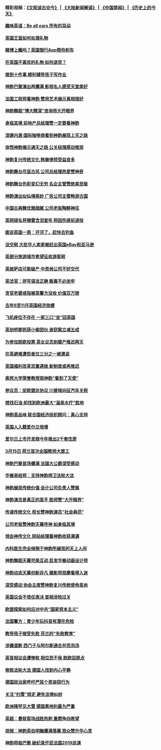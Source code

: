 #### 精彩视频：[《文昭谈古论今》](https://github.com/gfw-breaker/wenzhao/blob/master/README.md?t=01182130) | [《大陆新闻解读》](https://github.com/gfw-breaker/ntdtv-comedy/blob/master/README.md?t=01182130) | [《中国禁闻》](https://github.com/gfw-breaker/ntdtv-news/blob/master/README.md?t=01182130) | [《历史上的今天》](https://github.com/gfw-breaker/today-in-history/blob/master/README.md?t=01182130) 

#### [趣味英语：Be all ears 所有的耳朵](../pages/nsc974/n10985161.md?t=01182130) 

#### [英国王室如何处理礼物](../pages/nsc974/n10985131.md?t=01182130) 

#### [赌博上瘾吗？英国银行App帮你刹车](../pages/nsc974/n10985121.md?t=01182130) 

#### [在英国不喜欢的礼物 如何退货？](../pages/nsc974/n10985110.md?t=01182130) 

#### [做到十件事 顺利辅导孩子写作业](../pages/nsc974/n10985075.md?t=01182130) 

#### [神韵巴黎演出再爆满 影视名人感受天堂美好](../pages/nsc974/n10984954.md?t=01182130) 

#### [法国工程师看神韵 赞用艺术展示真相很好](../pages/nsc974/n10984640.md?t=01182130) 

#### [神韵舞蹈“博大精深”咨询师大开眼界](../pages/nsc974/n10984677.md?t=01182130) 

#### [身临其境 前地产总经理赞一定要看神韵](../pages/nsc974/n10984484.md?t=01182130) 

#### [深邃内涵 国际咖啡商看到神韵展现上天之路](../pages/nsc974/n10984529.md?t=01182130) 

#### [体悟神韵揭示通天之路 公关经理感动推崇](../pages/nsc974/n10984420.md?t=01182130) 

#### [神韵复兴传统文化 韩裔律师受益良多](../pages/nsc974/n10984336.md?t=01182130) 

#### [神韵舞台尽显古风 公司总经理热爱赞神奇](../pages/nsc974/n10984129.md?t=01182130) 

#### [神韵舞台色彩变幻无穷 名企主管赞绝美至极](../pages/nsc974/n10984123.md?t=01182130) 

#### [神韵演出似仙境美妙 广告公司主管畅游古国](../pages/nsc974/n10983955.md?t=01182130) 

#### [中国古典舞优雅细腻 公司老板陶醉神往](../pages/nsc974/n10983863.md?t=01182130) 

#### [英网球名将穆雷含泪宣布 将因伤提前退役](../pages/nsc974/n10983038.md?t=01182130) 

#### [图说英国一周：开河了，赶快去钓鱼](../pages/nsc974/n10983196.md?t=01182130) 

#### [没交税 大批华人卖家被赶出英国eBay和亚马逊](../pages/nsc974/n10983108.md?t=01182130) 

#### [英部分旅游城市希望征收游客税](../pages/nsc974/n10983104.md?t=01182130) 

#### [英披萨店可能破产 中资母公司不好交代](../pages/nsc974/n10983069.md?t=01182130) 

#### [英法官：拼写语法正确 贩毒不必坐牢](../pages/nsc974/n10983060.md?t=01182130) 

#### [贪官老婆戒指被英警方没收 价值百万镑](../pages/nsc974/n10983052.md?t=01182130) 

#### [去年9至11月英国经济放缓](../pages/nsc974/n10983032.md?t=01182130) 

#### [飞机座位不存在  一家三口“坐”回英国](../pages/nsc974/n10983023.md?t=01182130) 

#### [英剑桥郡抓获小偷团伙 盗窃案立减五成](../pages/nsc974/n10983009.md?t=01182130) 

#### [为参加脱欧投票 英女议员剖腹产推迟两天](../pages/nsc974/n10983001.md?t=01182130) 

#### [在英避难遭拒者仅三分之一被遣返](../pages/nsc974/n10982984.md?t=01182130) 

#### [英国福利改革双重遇挫 新制度或再推迟](../pages/nsc974/n10982948.md?t=01182130) 

#### [索邦大学荣誉教授观神韵“看到了天使”](../pages/nsc974/n10982933.md?t=01182130) 

#### [参议员：促欧盟达协议 川普倾向征汽车关税](../pages/nsc974/n10982456.md?t=01182130) 

#### [想找石油 却找到欧洲最大“温泉水疗”胜地](../pages/nsc974/n10982219.md?t=01182130) 

#### [神韵高品味 联合国经济组织顾问：真心支持](../pages/nsc974/n10982478.md?t=01182130) 

#### [英国人入籍爱尔兰倍增](../pages/nsc974/n10982160.md?t=01182130) 

#### [爱尔兰上市开发商今年推出2千套住房](../pages/nsc974/n10982096.md?t=01182130) 

#### [3月15日 荷兰首次全国教师大罢工](../pages/nsc974/n10982052.md?t=01182130) 

#### [神韵巴黎首场爆满 法国大公爵深受感动](../pages/nsc974/n10981627.md?t=01182130) 

#### [华裔易经师：支持神韵捍卫法轮大法](../pages/nsc974/n10981691.md?t=01182130) 

#### [神韵展现传统价值 会计公司负责人赞佩](../pages/nsc974/n10981655.md?t=01182130) 

#### [神韵演员是真正的高手 医师赞“大开眼界”](../pages/nsc974/n10981377.md?t=01182130) 

#### [传递传统文化 校长赞神韵演员“社会典范”](../pages/nsc974/n10981113.md?t=01182130) 

#### [公司老板赞神韵天幕传神 如身临其境](../pages/nsc974/n10981256.md?t=01182130) 

#### [领会神传文化 网站经理看神韵收获满满](../pages/nsc974/n10981047.md?t=01182130) 

#### [内科医生完全倾倒于神韵所展现的天上人间](../pages/nsc974/n10981123.md?t=01182130) 

#### [神韵舞蹈天幕完美互动 启发华裔动画设计师](../pages/nsc974/n10980923.md?t=01182130) 

#### [神韵动态天幕创新非凡 摄影师观摩看得入迷](../pages/nsc974/n10980852.md?t=01182130) 

#### [深受感动 协会主席赞神韵复兴传统使命高尚](../pages/nsc974/n10980758.md?t=01182130) 

#### [英国议会不信任表决 首相涉险过关](../pages/nsc974/n10980536.md?t=01182130) 

#### [欧盟探索如何应对中共“国家资本主义”](../pages/nsc974/n10979979.md?t=01182130) 

#### [法国警方：青少年玩抖音有潜在危险](../pages/nsc974/n10979065.md?t=01182130) 

#### [教导孩子接受失败 芬兰的“失败教育”](../pages/nsc974/n10979250.md?t=01182130) 

#### [涉嫌垄断 西门子与阿尔斯通合并恐泡汤](../pages/nsc974/n10979194.md?t=01182130) 

#### [英首相议会遭惨败 相位恐不保 脱欧回原点](../pages/nsc974/n10977981.md?t=01182130) 

#### [修炼法轮大法 德国人找到内心平静](../pages/nsc974/n10977570.md?t=01182130) 

#### [德国政治家呼吁严惩个资盗窃行为](../pages/nsc974/n10977528.md?t=01182130) 

#### [关注“扫雪”规定 避免法律纠纷](../pages/nsc974/n10977179.md?t=01182130) 

#### [欧洲降罕见大雪 德国奥地利最为严重](../pages/nsc974/n10977064.md?t=01182130) 

#### [英超：曼联客场战胜热刺 重燃争四希望](../pages/nsc974/n10976750.md?t=01182130) 

#### [视频：神韵英伯明翰爆满落幕 观众赞升华心灵](../pages/nsc974/n10975642.md?t=01182130) 

#### [神韵将临巴黎 破纪录开启法国2019巡演](../pages/nsc974/n10975354.md?t=01182130) 

